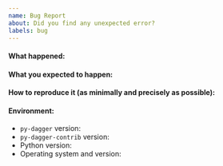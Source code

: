 ```yaml
---
name: Bug Report
about: Did you find any unexpected error?
labels: bug
---
```


<!-- Please use this template while reporting a bug and provide as much info as possible. -->


#### What happened:

#### What you expected to happen:

#### How to reproduce it (as minimally and precisely as possible):

#### Environment:
- `py-dagger` version:
- `py-dagger-contrib` version:
- Python version:
- Operating system and version:


